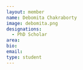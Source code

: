 ```yaml
---
layout: member
name: Debomita Chakraborty
image: debomita.png
designations: 
  - PhD Scholar
area:
bio:
email:
type: student
---
```

